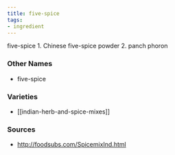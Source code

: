 ```yaml
---
title: five-spice
tags:
- ingredient
---
```

five-spice 1. Chinese five-spice powder 2. panch phoron

### Other Names

* five-spice

### Varieties

* [[indian-herb-and-spice-mixes]]

### Sources
* http://foodsubs.com/SpicemixInd.html
